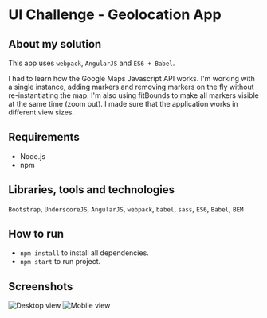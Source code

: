 # UI Challenge - Geolocation App #

## About my solution

This app uses `webpack`, `AngularJS` and `ES6 + Babel`.

I had to learn how the Google Maps Javascript API works. I'm working with a single instance, adding markers and removing markers on the fly without re-instantiating the map. I'm also using fitBounds to make all markers visible at the same time (zoom out). I made sure that the application works in different view sizes.

## Requirements

* Node.js
* npm

## Libraries, tools and technologies

`Bootstrap`, `UnderscoreJS`, `AngularJS`, `webpack`, `babel`, `sass`, `ES6`, `Babel`, `BEM`

## How to run

* `npm install` to install all dependencies.
* `npm start` to run project.

## Screenshots

![Desktop view](./docs/img/geolocationapp-desktop.png)
![Mobile view](./docs/img/geolocationapp-mobile.png)
